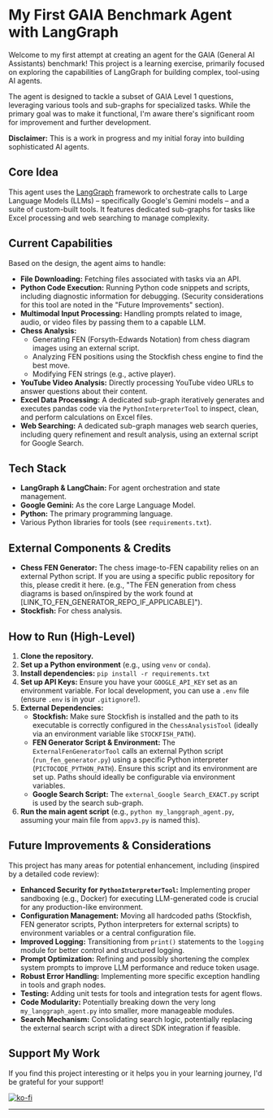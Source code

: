 # My First GAIA Benchmark Agent with LangGraph

Welcome to my first attempt at creating an agent for the GAIA (General AI Assistants) benchmark! This project is a learning exercise, primarily focused on exploring the capabilities of LangGraph for building complex, tool-using AI agents.

The agent is designed to tackle a subset of GAIA Level 1 questions, leveraging various tools and sub-graphs for specialized tasks. While the primary goal was to make it functional, I'm aware there's significant room for improvement and further development.

**Disclaimer:** This is a work in progress and my initial foray into building sophisticated AI agents.

## Core Idea

This agent uses the [LangGraph](https://github.com/langchain-ai/langgraph) framework to orchestrate calls to Large Language Models (LLMs) – specifically Google's Gemini models – and a suite of custom-built tools. It features dedicated sub-graphs for tasks like Excel processing and web searching to manage complexity.

## Current Capabilities

Based on the design, the agent aims to handle:

* **File Downloading:** Fetching files associated with tasks via an API.
* **Python Code Execution:** Running Python code snippets and scripts, including diagnostic information for debugging. (Security considerations for this tool are noted in the "Future Improvements" section).
* **Multimodal Input Processing:** Handling prompts related to image, audio, or video files by passing them to a capable LLM.
* **Chess Analysis:**
    * Generating FEN (Forsyth-Edwards Notation) from chess diagram images using an external script.
    * Analyzing FEN positions using the Stockfish chess engine to find the best move.
    * Modifying FEN strings (e.g., active player).
* **YouTube Video Analysis:** Directly processing YouTube video URLs to answer questions about their content.
* **Excel Data Processing:** A dedicated sub-graph iteratively generates and executes pandas code via the `PythonInterpreterTool` to inspect, clean, and perform calculations on Excel files.
* **Web Searching:** A dedicated sub-graph manages web search queries, including query refinement and result analysis, using an external script for Google Search.

## Tech Stack

* **LangGraph & LangChain:** For agent orchestration and state management.
* **Google Gemini:** As the core Large Language Model.
* **Python:** The primary programming language.
* Various Python libraries for tools (see `requirements.txt`).

## External Components & Credits

* **Chess FEN Generator:** The chess image-to-FEN capability relies on an external Python script. If you are using a specific public repository for this, please credit it here. (e.g., "The FEN generation from chess diagrams is based on/inspired by the work found at [LINK_TO_FEN_GENERATOR_REPO_IF_APPLICABLE]").
* **Stockfish:** For chess analysis.

## How to Run (High-Level)

1.  **Clone the repository.**
2.  **Set up a Python environment** (e.g., using `venv` or `conda`).
3.  **Install dependencies:** `pip install -r requirements.txt`
4.  **Set up API Keys:** Ensure you have your `GOOGLE_API_KEY` set as an environment variable. For local development, you can use a `.env` file (ensure `.env` is in your `.gitignore`!).
5.  **External Dependencies:**
    * **Stockfish:** Make sure Stockfish is installed and the path to its executable is correctly configured in the `ChessAnalysisTool` (ideally via an environment variable like `STOCKFISH_PATH`).
    * **FEN Generator Script & Environment:** The `ExternalFenGeneratorTool` calls an external Python script (`run_fen_generator.py`) using a specific Python interpreter (`PICTOCODE_PYTHON_PATH`). Ensure this script and its environment are set up. Paths should ideally be configurable via environment variables.
    * **Google Search Script:** The `external_Google Search_EXACT.py` script is used by the search sub-graph.
6.  **Run the main agent script** (e.g., `python my_langgraph_agent.py`, assuming your main file from `appv3.py` is named this).

## Future Improvements & Considerations

This project has many areas for potential enhancement, including (inspired by a detailed code review):

* **Enhanced Security for `PythonInterpreterTool`:** Implementing proper sandboxing (e.g., Docker) for executing LLM-generated code is crucial for any production-like environment.
* **Configuration Management:** Moving all hardcoded paths (Stockfish, FEN generator scripts, Python interpreters for external scripts) to environment variables or a central configuration file.
* **Improved Logging:** Transitioning from `print()` statements to the `logging` module for better control and structured logging.
* **Prompt Optimization:** Refining and possibly shortening the complex system prompts to improve LLM performance and reduce token usage.
* **Robust Error Handling:** Implementing more specific exception handling in tools and graph nodes.
* **Testing:** Adding unit tests for tools and integration tests for agent flows.
* **Code Modularity:** Potentially breaking down the very long `my_langgraph_agent.py` into smaller, more manageable modules.
* **Search Mechanism:** Consolidating search logic, potentially replacing the external search script with a direct SDK integration if feasible.

## Support My Work

If you find this project interesting or it helps you in your learning journey, I'd be grateful for your support!

[![ko-fi](https://ko-fi.com/img/githubbutton_sm.svg)]((https://buymeacoffee.com/csokosgeza))


---
